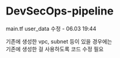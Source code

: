 # DevSecOps-pipeline  
main.tf user_data 수정 - 06.03 19:44  

기존에 생성한 vpc, subnet 등이 있을 경우에는  
기존에 생성한 걸 사용하도록 코드 수정 필요